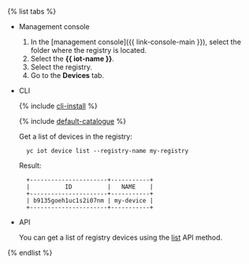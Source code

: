 {% list tabs %}

- Management console
  1. In the [management console]({{ link-console-main }}), select the folder where the registry is located.
  1. Select the **{{ iot-name }}**.
  1. Select the registry.
  1. Go to the **Devices** tab.

- CLI

  {% include [cli-install](../cli-install.md) %}

  {% include [default-catalogue](../default-catalogue.md) %}

  Get a list of devices in the registry:

  ```
	yc iot device list --registry-name my-registry
  ```

  Result:

  ```
	+----------------------+-----------+
	|          ID          |   NAME    |
	+----------------------+-----------+
	| b9135goeh1uc1s2i07nm | my-device |
	+----------------------+-----------+
  ```

- API

  You can get a list of registry devices using the [list](../../iot-core/api-ref/Device/list) API method.

{% endlist %}